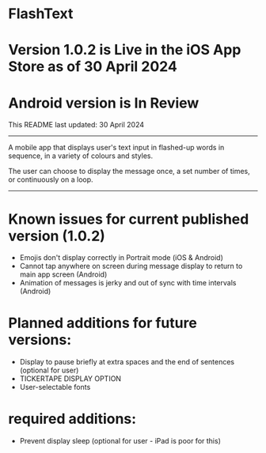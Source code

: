 # FlashText

# Version 1.0.2 is Live in the iOS App Store as of 30 April 2024

# Android version is In Review

This README last updated: 30 April 2024

---

A mobile app that displays user's text input in flashed-up words in sequence, in a variety of colours and styles.

The user can choose to display the message once, a set number of times, or continuously on a loop.

---

# Known issues for current published version (1.0.2)

- Emojis don't display correctly in Portrait mode (iOS & Android)
- Cannot tap anywhere on screen during message display to return to main app screen (Android)
- Animation of messages is jerky and out of sync with time intervals (Android)

# Planned additions for future versions:

- Display to pause briefly at extra spaces and the end of sentences (optional for user)
- TICKERTAPE DISPLAY OPTION
- User-selectable fonts

# required additions:

- Prevent display sleep (optional for user - iPad is poor for this)
